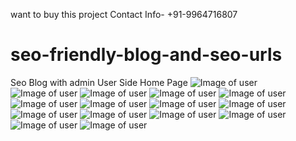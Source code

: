 want to buy this project Contact Info-  +91-9964716807
# seo-friendly-blog-and-seo-urls
Seo Blog  with admin
User Side Home Page 
![Image of user](https://github.com/nikhilkeshava/seo-friendly-blog-and-seo-urls/blob/master/screenshots/Screenshot%20(588).png)
![Image of user](https://github.com/nikhilkeshava/seo-friendly-blog-and-seo-urls/blob/master/screenshots/Screenshot%20(589).png)
![Image of user](https://github.com/nikhilkeshava/seo-friendly-blog-and-seo-urls/blob/master/screenshots/Screenshot%20(590).png)
![Image of user](https://github.com/nikhilkeshava/seo-friendly-blog-and-seo-urls/blob/master/screenshots/Screenshot%20(591).png)
![Image of user](https://github.com/nikhilkeshava/seo-friendly-blog-and-seo-urls/blob/master/screenshots/Screenshot%20(592).png)
![Image of user](https://github.com/nikhilkeshava/seo-friendly-blog-and-seo-urls/blob/master/screenshots/Screenshot%20(593).png)
![Image of user](https://github.com/nikhilkeshava/seo-friendly-blog-and-seo-urls/blob/master/screenshots/Screenshot%20(594).png)
![Image of user](https://github.com/nikhilkeshava/seo-friendly-blog-and-seo-urls/blob/master/screenshots/Screenshot%20(595).png)
![Image of user](https://github.com/nikhilkeshava/seo-friendly-blog-and-seo-urls/blob/master/screenshots/Screenshot%20(596).png)
![Image of user](https://github.com/nikhilkeshava/seo-friendly-blog-and-seo-urls/blob/master/screenshots/Screenshot%20(597).png)
![Image of user](https://github.com/nikhilkeshava/seo-friendly-blog-and-seo-urls/blob/master/screenshots/Screenshot%20(598).png)
![Image of user](https://github.com/nikhilkeshava/seo-friendly-blog-and-seo-urls/blob/master/screenshots/Screenshot%20(599).png)
![Image of user](https://github.com/nikhilkeshava/seo-friendly-blog-and-seo-urls/blob/master/screenshots/Screenshot%20(600).png)
![Image of user](https://github.com/nikhilkeshava/seo-friendly-blog-and-seo-urls/blob/master/screenshots/Screenshot%20(601).png)
![Image of user](https://github.com/nikhilkeshava/seo-friendly-blog-and-seo-urls/blob/master/screenshots/Screenshot%20(602).png)
